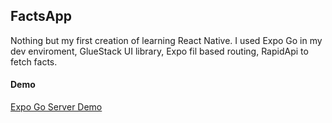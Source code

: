 ## FactsApp

Nothing but my first creation of learning React Native.
I used Expo Go in my dev enviroment, GlueStack UI library, Expo fil based routing, RapidApi to fetch facts.

#### Demo

[Expo Go Server Demo](./demo.mp4)
